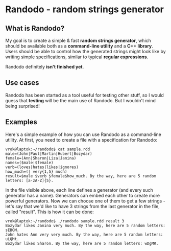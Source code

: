 # Randodo - random strings generator

## What is Randodo?

My goal is to create a simple & fast **random strings generator**, which should be available both as a **command-line utility** and a **C++ library**. Users should be able to control how the generated strings might look like by writing simple specifications, similar to typical **regular expressions**.

Randodo definitely **isn't finished yet**.

## Use cases 

Randodo has been started as a tool useful for testing other stuff, so I would guess that **testing** will be the main use of Randodo. But I wouldn't mind being surprised!

## Examples

Here's a simple example of how you can use Randodo as a command-line utility. At first, you need to create a file with a specification for Randodo:
```
vrok@laptok:~/randodo$ cat sample.rdd 
male=(John|Paul|Martin|Hubert|Bozydar)
female=(Ann|Sharon|Liza|Janina)
names=($male|$female)
verb=(loves|hates|likes|ignores)
how_much=(| very{1,5} much)
result=$male $verb $female$how_much. By the way, here are 5 random letters: [a-zA-Z]{5}.
```

In the file visible above, each line defines a generator (and every such generator has a name). Generators can embed each other to create more powerful generators. Now we can choose one of them to get a few strings - let's say that we'd like to have 3 strings from the last generator in the file, called "result". This is how it can be done:

```
vrok@laptok:~/randodo$ ./randodo sample.rdd result 3
Bozydar likes Janina very much. By the way, here are 5 random letters: sEBOM.
John hates Ann very very much. By the way, here are 5 random letters: uLQMt.
Bozydar likes Sharon. By the way, here are 5 random letters: wDgMR.
```
